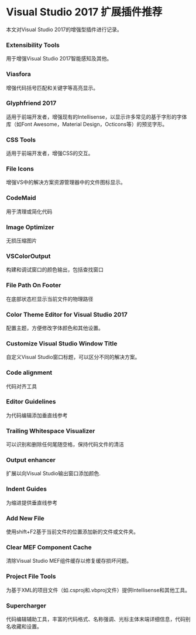 # Visual Studio 2017 扩展插件推荐

本文对Visual Studio 2017的增强型插件进行记录。



### Extensibility Tools

用于增强Visual Studio 2017智能感知及其他。



### Viasfora

增强代码括号匹配和关键字等高亮显示。



### Glyphfriend 2017

适用于前端开发者，增强现有的Intellisense，以显示许多常见的基于字形的字体库（如Font Awesome，Material Design，Octicons等）的预览字形。



### CSS Tools

适用于前端开发者，增强CSS的交互。



### File Icons

增强VS中的解决方案资源管理器中的文件图标显示。



### CodeMaid

用于清理或简化代码



### Image Optimizer

无损压缩图片



### VSColorOutput

构建和调试窗口的颜色输出，包括查找窗口



### File Path On Footer

在底部状态栏显示当前文件的物理路径



### Color Theme Editor for Visual Studio 2017

配置主题，方便修改字体颜色和其他设置。



### Customize Visual Studio Window Title

自定义Visual Studio窗口标题，可以区分不同的解决方案。



### Code alignment

代码对齐工具



### Editor Guidelines

为代码编辑添加垂直线参考



### Trailing Whitespace Visualizer

可以识别和删除任何尾随空格，保持代码文件的清洁



### Output enhancer

扩展以向Visual Studio输出窗口添加颜色.



### Indent Guides

为缩进提供垂直线参考



### Add New File

使用shift+F2基于当前文件的位置添加新的文件或文件夹。



### Clear MEF Component Cache

清除Visual Studio MEF组件缓存以修复缓存损坏问题。



### Project File Tools

为基于XML的项目文件（如.csproj和.vbproj文件）提供Intellisense和其他工具。



### Supercharger

代码编辑辅助工具，丰富的代码格式、名称强调、光标主体末端详细信息，代码别名收藏和设置。

















